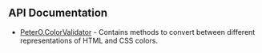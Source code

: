 ﻿## API Documentation

 * [PeterO.ColorValidator](PeterO.ColorValidator.md) - Contains methods to convert between different representations             of             HTML and CSS colors.
